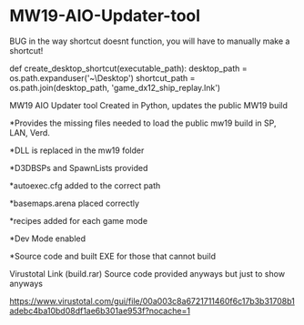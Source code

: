 # MW19-AIO-Updater-tool
BUG in the way shortcut doesnt function, you will have to manually make a shortcut!

def create_desktop_shortcut(executable_path): 
    desktop_path = os.path.expanduser('~\\Desktop')
    shortcut_path = os.path.join(desktop_path, 'game_dx12_ship_replay.lnk')

MW19 AIO Updater tool Created in Python, updates the public MW19 build 

*Provides the missing files needed to load the public mw19 build in SP, LAN, Verd.

*DLL is replaced in the mw19 folder

*D3DBSPs and SpawnLists provided 

*autoexec.cfg added to the correct path

*basemaps.arena placed correctly 

*recipes added for each game mode

*Dev Mode enabled

*Source code and built EXE for those that cannot build

Virustotal Link (build.rar) Source code provided anyways but just to show anyways

https://www.virustotal.com/gui/file/00a003c8a6721711460f6c17b3b31708b1adebc4ba10bd08df1ae6b301ae953f?nocache=1
